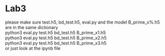 # Lab3
please make sure test.h5, bd_test.h5, eval.py and the model B_prime_x%.h5 are in the same dictionary<br>
python3 eval.py test.h5 bd_test.h5 B_prime_x1.h5<br>
python3 eval.py test.h5 bd_test.h5 B_prime_x2.h5<br>
python3 eval.py test.h5 bd_test.h5 B_prime_x3.h5<br>
or just look at the ipynb file<br>
